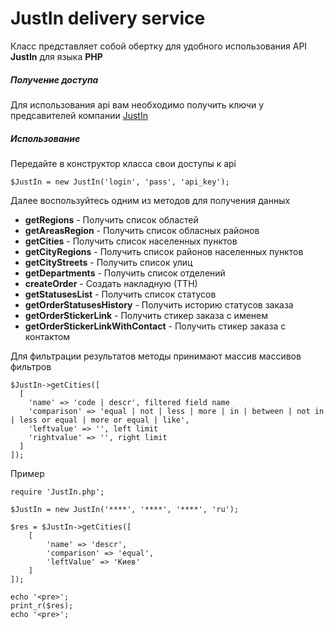# JustIn delivery service

Класс представляет собой обертку для удобного использования API **JustIn** для языка **PHP**

##### Получение доступа
Для использования api вам необходимо получить ключи у предсавителей компании [JustIn](https://justin.ua/)

##### Использование
Передайте в конструктор класса свои доступы к api
```
$JustIn = new JustIn('login', 'pass', 'api_key');
```

Далее воспользуйтесь одним из методов для получения данных
- **getRegions** - Получить список областей
- **getAreasRegion** - Получить список обласных районов
- **getCities** - Получить список населенных пунктов
- **getCityRegions** - Получить список районов населенных пунктов
- **getCityStreets** - Получить список улиц
- **getDepartments** - Получить список отделений
- **createOrder** - Создать накладную (ТТН)
- **getStatusesList** - Получить список статусов
- **getOrderStatusesHistory** - Получить историю статусов заказа
- **getOrderStickerLink** - Получить стикер заказа с именем
- **getOrderStickerLinkWithContact** - Получить стикер заказа с контактом

Для фильтрации результатов методы принимают массив массивов фильтров
```
$JustIn->getCities([
  [
    'name' => 'code | descr', filtered field name
    'comparison' => 'equal | not | less | more | in | between | not in | less or equal | more or equal | like',
    'leftvalue' => '', left limit
    'rightvalue' => '', right limit
  ]
]);
```

Пример
```
require 'JustIn.php';

$JustIn = new JustIn('****', '****', '****', 'ru');

$res = $JustIn->getCities([
    [
        'name' => 'descr',
        'comparison' => 'equal',
        'leftValue' => 'Киев'
    ]
]);

echo '<pre>';
print_r($res);
echo '<pre>';
```
